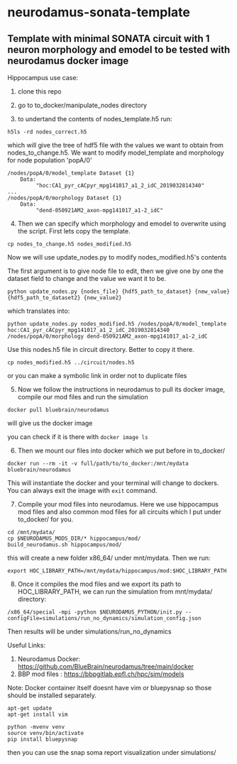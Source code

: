 # neurodamus-sonata-template
Template with minimal SONATA circuit with 1 neuron morphology and emodel to be tested with neurodamus docker image
----

Hippocampus use case:

1. clone this repo
2. go to to_docker/manipulate_nodes directory

3. to undertand the contents of nodes_template.h5 run:

`h5ls -rd nodes_correct.h5`

which will give the tree of hdf5 file with the values we want to obtain from nodes_to_change.h5. We want to modify
model_template and morphology for node population 'popA/0' 

```
/nodes/popA/0/model_template Dataset {1}
    Data:
         "hoc:CA1_pyr_cACpyr_mpg141017_a1_2_idC_2019032814340"
...
/nodes/popA/0/morphology Dataset {1}
    Data:
         "dend-050921AM2_axon-mpg141017_a1-2_idC"
```

4. Then we can specify which morphology and emodel to overwrite using the script. First lets copy the template.

```
cp nodes_to_change.h5 nodes_modified.h5
```

Now we will use update_nodes.py to modify nodes_modified.h5's contents

The first argument is to give node file to edit, then we give one by one the dataset field to change and the value we want it to be.

`python update_nodes.py {nodes_file} {hdf5_path_to_dataset} {new_value} {hdf5_path_to_dataset2} {new_value2}`

which translates into:

`python update_nodes.py nodes_modified.h5 /nodes/popA/0/model_template hoc:CA1_pyr_cACpyr_mpg141017_a1_2_idC_2019032814340 /nodes/popA/0/morphology dend-050921AM2_axon-mpg141017_a1-2_idC`

Use this nodes.h5 file in circuit directory. Better to copy it there.

`cp nodes_modified.h5 ../circuit/nodes.h5`

or you can make a symbolic link in order not to duplicate files

5. Now we follow the instructions in neurodamus to pull its docker image, compile our mod files and run the simulation

`docker pull bluebrain/neurodamus`

will give us the docker image

you can check if it is there with `docker image ls`

6. Then we mount our files into docker which we put before in to_docker/

`docker run --rm -it -v full/path/to/to_docker:/mnt/mydata bluebrain/neurodamus`

This will instantiate the docker and your terminal will change to dockers. You can always exit the image with `exit` command.

7. Compile your mod files into neurodamus. Here we use hippocampus mod files and also common mod files for all circuits which I put under to_docker/ for you.

```
cd /mnt/mydata/
cp $NEURODAMUS_MODS_DIR/* hippocampus/mod/
build_neurodamus.sh hippocampus/mod/
```

this will create a new folder x86_64/ under mnt/mydata. Then we run:

`export HOC_LIBRARY_PATH=/mnt/mydata/hippocampus/mod:$HOC_LIBRARY_PATH`

8. Once it compiles the mod files and we export its path to HOC_LIBRARY_PATH, we can run the simulation from mnt/mydata/ directory:

`/x86_64/special -mpi -python $NEURODAMUS_PYTHON/init.py --configFile=simulations/run_no_dynamics/simulation_config.json`


Then results will be under simulations/run_no_dynamics


Useful Links:
1. Neurodamus Docker: https://github.com/BlueBrain/neurodamus/tree/main/docker
2. BBP mod files : https://bbpgitlab.epfl.ch/hpc/sim/models

Note:
Docker container itself doesnt have vim or bluepysnap so those should be installed separately.

```
apt-get update
apt-get install vim

python -mvenv venv
source venv/bin/activate
pip install bluepysnap
```


then you can use the snap soma report visualization under simulations/
